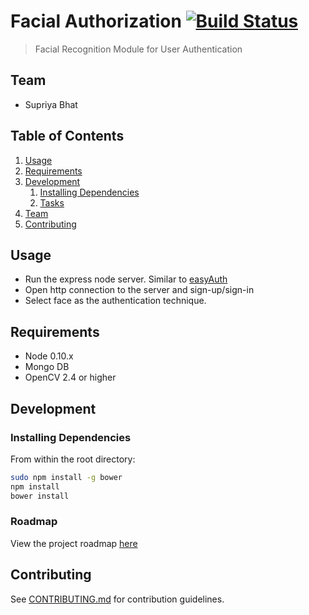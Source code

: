 # Facial Authorization [![Build Status](https://travis-ci.org/mountain-device/easyauth.svg?branch=master)](https://travis-ci.org/mountain-device/easyauth)

> Facial Recognition Module for User Authentication

## Team

  - Supriya Bhat

## Table of Contents

1. [Usage](#Usage)
1. [Requirements](#requirements)
1. [Development](#development)
    1. [Installing Dependencies](#installing-dependencies)
    1. [Tasks](#tasks)
1. [Team](#team)
1. [Contributing](#contributing)

## Usage

- Run the express node server. Similar to [easyAuth](https://github.com/mountain-device/easyauth)
- Open http connection to the server and sign-up/sign-in
- Select face as the authentication technique.

## Requirements

- Node 0.10.x
- Mongo DB
- OpenCV 2.4 or higher

## Development

### Installing Dependencies

From within the root directory:

```sh
sudo npm install -g bower
npm install
bower install
```

### Roadmap

View the project roadmap [here](LINK_TO_PROJECT_ISSUES)


## Contributing

See [CONTRIBUTING.md](CONTRIBUTING.md) for contribution guidelines.
